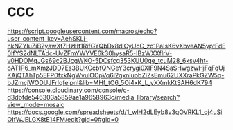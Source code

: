# CCC

https://script.googleusercontent.com/macros/echo?user_content_key=AehSKLj-nkNZYluZiB2yawXt7HzHt1RifGYQbDx8dlCyUcC_zo1PaIsK6vXbveAN5yptFdE0IfYS2dNLTAdc-UvZFmYWYVE6k30hysaR5-IBzWXXfIrV-v0HDOMqJGs69c2BJcgWKO-5DCsfcg353KUU0ge_tcuM28_6ksv4ht-oAT1P6_mXmzJDD7Es3BUKCcbfQNGeY3crygi0XIF9N4SaSHwgzwHjFqFqUjKAjQTAhTp5EFP0fxkNgWvulOCpVq6l2gxnluobZiZsEmu62UXXraPkGZW5q-bJZmcjWODUJFrIqfeipnI&lib=MHf_tO6_5Oi4xK_L_yXXmkKtSAH6dK794
https://console.cloudinary.com/console/c-d3dbfde546303a5859ae1a9658963c/media_library/search?view_mode=mosaic
https://docs.google.com/spreadsheets/d/1_wlH2dLEyb8v3qOVRKL1_oj4uSiOIfWJELGX8tE14FM/edit?gid=0#gid=0
